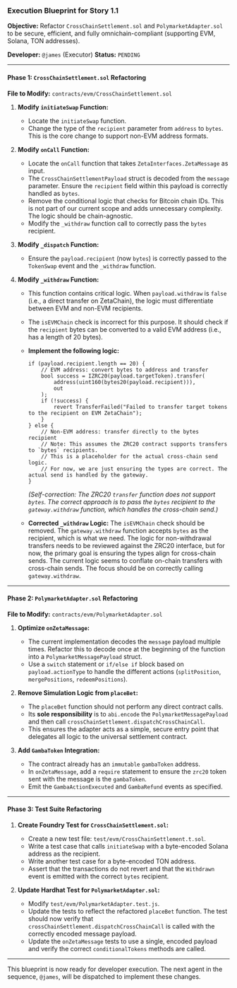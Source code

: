 ### **Execution Blueprint for Story 1.1**

**Objective:** Refactor `CrossChainSettlement.sol` and `PolymarketAdapter.sol` to be secure, efficient, and fully omnichain-compliant (supporting EVM, Solana, TON addresses).

**Developer:** `@james` (Executor)
**Status:** `PENDING`

---

#### **Phase 1: `CrossChainSettlement.sol` Refactoring**

**File to Modify:** `contracts/evm/CrossChainSettlement.sol`

1.  **Modify `initiateSwap` Function:**
    *   Locate the `initiateSwap` function.
    *   Change the type of the `recipient` parameter from `address` to `bytes`. This is the core change to support non-EVM address formats.

2.  **Modify `onCall` Function:**
    *   Locate the `onCall` function that takes `ZetaInterfaces.ZetaMessage` as input.
    *   The `CrossChainSettlementPayload` struct is decoded from the `message` parameter. Ensure the `recipient` field within this payload is correctly handled as `bytes`.
    *   Remove the conditional logic that checks for Bitcoin chain IDs. This is not part of our current scope and adds unnecessary complexity. The logic should be chain-agnostic.
    *   Modify the `_withdraw` function call to correctly pass the `bytes` recipient.

3.  **Modify `_dispatch` Function:**
    *   Ensure the `payload.recipient` (now `bytes`) is correctly passed to the `TokenSwap` event and the `_withdraw` function.

4.  **Modify `_withdraw` Function:**
    *   This function contains critical logic. When `payload.withdraw` is `false` (i.e., a direct transfer on ZetaChain), the logic must differentiate between EVM and non-EVM recipients.
    *   The `isEVMChain` check is incorrect for this purpose. It should check if the `recipient` bytes can be converted to a valid EVM address (i.e., has a length of 20 bytes).
    *   **Implement the following logic:**
        ```solidity
        if (payload.recipient.length == 20) {
            // EVM address: convert bytes to address and transfer
            bool success = IZRC20(payload.targetToken).transfer(
                address(uint160(bytes20(payload.recipient))),
                out
            );
            if (!success) {
                revert TransferFailed("Failed to transfer target tokens to the recipient on EVM ZetaChain");
            }
        } else {
            // Non-EVM address: transfer directly to the bytes recipient
            // Note: This assumes the ZRC20 contract supports transfers to `bytes` recipients.
            // This is a placeholder for the actual cross-chain send logic.
            // For now, we are just ensuring the types are correct. The actual send is handled by the gateway.
        }
        ```
        *(Self-correction: The ZRC20 `transfer` function does not support `bytes`. The correct approach is to pass the `bytes` recipient to the `gateway.withdraw` function, which handles the cross-chain send.)*

    *   **Corrected `_withdraw` Logic:** The `isEVMChain` check should be removed. The `gateway.withdraw` function accepts `bytes` as the recipient, which is what we need. The logic for non-withdrawal transfers needs to be reviewed against the ZRC20 interface, but for now, the primary goal is ensuring the types align for cross-chain sends. The current logic seems to conflate on-chain transfers with cross-chain sends. The focus should be on correctly calling `gateway.withdraw`.

---

#### **Phase 2: `PolymarketAdapter.sol` Refactoring**

**File to Modify:** `contracts/evm/PolymarketAdapter.sol`

1.  **Optimize `onZetaMessage`:**
    *   The current implementation decodes the `message` payload multiple times. Refactor this to decode once at the beginning of the function into a `PolymarketMessagePayload` struct.
    *   Use a `switch` statement or `if/else if` block based on `payload.actionType` to handle the different actions (`splitPosition`, `mergePositions`, `redeemPositions`).

2.  **Remove Simulation Logic from `placeBet`:**
    *   The `placeBet` function should not perform any direct contract calls.
    *   Its **sole responsibility** is to `abi.encode` the `PolymarketMessagePayload` and then call `crossChainSettlement.dispatchCrossChainCall`.
    *   This ensures the adapter acts as a simple, secure entry point that delegates all logic to the universal settlement contract.

3.  **Add `GambaToken` Integration:**
    *   The contract already has an `immutable` `gambaToken` address.
    *   In `onZetaMessage`, add a `require` statement to ensure the `zrc20` token sent with the message is the `gambaToken`.
    *   Emit the `GambaActionExecuted` and `GambaRefund` events as specified.

---

#### **Phase 3: Test Suite Refactoring**

1.  **Create Foundry Test for `CrossChainSettlement.sol`:**
    *   Create a new test file: `test/evm/CrossChainSettlement.t.sol`.
    *   Write a test case that calls `initiateSwap` with a byte-encoded Solana address as the recipient.
    *   Write another test case for a byte-encoded TON address.
    *   Assert that the transactions do not revert and that the `Withdrawn` event is emitted with the correct `bytes` recipient.

2.  **Update Hardhat Test for `PolymarketAdapter.sol`:**
    *   Modify `test/evm/PolymarketAdapter.test.js`.
    *   Update the tests to reflect the refactored `placeBet` function. The test should now verify that `crossChainSettlement.dispatchCrossChainCall` is called with the correctly encoded message payload.
    *   Update the `onZetaMessage` tests to use a single, encoded payload and verify the correct `conditionalTokens` methods are called.

---

This blueprint is now ready for developer execution. The next agent in the sequence, `@james`, will be dispatched to implement these changes.
